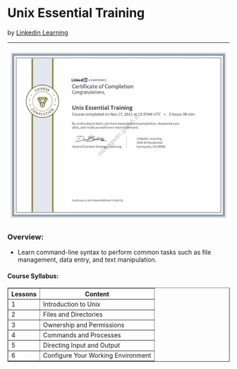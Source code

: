 <h1>Unix Essential Training</h1>
by <a href="https://www.linkedin.com/learning/unix-essential-training">Linkedin Learning</a>
<hr>

![Certificate of Completion](https://github.com/mbhagwan/Certifications/blob/main/unix_essential_training.jpg)
 
<h3>Overview:</h3>
<ul>
 <li>Learn command-line syntax to perform common tasks such as file management, data entry, and text manipulation.</li>
</ul>

<h4>Course Syllabus:</h4>

<table border="1">
 <tr>
  <th>Lessons</th>
  <th>Content</th>
 </tr>
 <tr>
  <td>1</td>
  <td>Introduction to Unix</td>
 </tr>
 <tr>
  <td>2</td>
  <td>Files and Directories</td>
 </tr>
 <tr>
  <td>3</td>
  <td>Ownership and Permissions</td>
 </tr>
 <tr>
  <td>4</td>
  <td>Commands and Processes</td>
 </tr>
 <tr>
  <td>5</td>
  <td>Directing Input and Output</td>
 </tr>
 <tr>
  <td>6</td>
  <td>Configure Your Working Environment</td>
 </tr>
</table>

